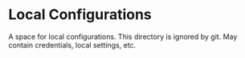 # Local Configurations
A space for local configurations. This directory is ignored by git. May contain credentials, local settings, etc.
```